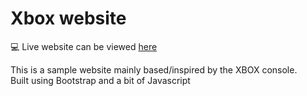 # Xbox website

:computer: Live website can be viewed [here](https://darrell404.github.io/xbox-website/)

This is a sample website mainly based/inspired by the XBOX console.\
Built using Bootstrap and a bit of Javascript
